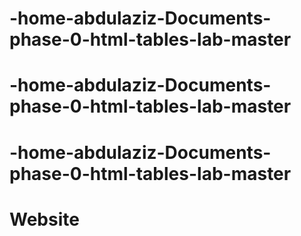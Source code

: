 # -home-abdulaziz-Documents-phase-0-html-tables-lab-master
# -home-abdulaziz-Documents-phase-0-html-tables-lab-master
# -home-abdulaziz-Documents-phase-0-html-tables-lab-master
# Website
